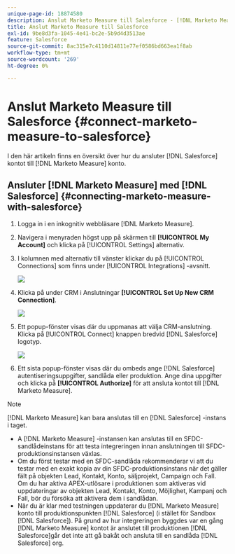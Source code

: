 ```yaml
---
unique-page-id: 18874580
description: Anslut Marketo Measure till Salesforce - [!DNL Marketo Measure] - Produktdokumentation
title: Anslut Marketo Measure till Salesforce
exl-id: 9be8d3fa-1045-4e41-bc2e-5b9d4d3513ae
feature: Salesforce
source-git-commit: 8ac315e7c4110d14811e77ef0586bd663ea1f8ab
workflow-type: tm+mt
source-wordcount: '269'
ht-degree: 0%

---
```


# Anslut Marketo Measure till Salesforce {#connect-marketo-measure-to-salesforce}

I den här artikeln finns en översikt över hur du ansluter [!DNL Salesforce] kontot till [!DNL Marketo Measure] konto.

## Ansluter [!DNL Marketo Measure] med [!DNL Salesforce] {#connecting-marketo-measure-with-salesforce}

1. Logga in i en inkognitiv webbläsare [!DNL Marketo Measure].

1. Navigera i menyraden högst upp på skärmen till **[!UICONTROL My Account]** och klicka på [!UICONTROL Settings] alternativ.

1. I kolumnen med alternativ till vänster klickar du på [!UICONTROL Connections] som finns under [!UICONTROL Integrations] -avsnitt.

   ![](assets/1.png)

1. Klicka på under CRM i Anslutningar **[!UICONTROL Set Up New CRM Connection]**.

   ![](assets/2.png)

1. Ett popup-fönster visas där du uppmanas att välja CRM-anslutning. Klicka på [!UICONTROL Connect] knappen bredvid [!DNL Salesforce] logotyp.

   ![](assets/3.png)

1. Ett sista popup-fönster visas där du ombeds ange [!DNL Salesforce] autentiseringsuppgifter, sandlåda eller produktion. Ange dina uppgifter och klicka på **[!UICONTROL Authorize]** för att ansluta kontot till [!DNL Marketo Measure].

>[!NOTE]
>
>[!DNL Marketo Measure] kan bara anslutas till en [!DNL Salesforce] -instans i taget.
>
>* A [!DNL Marketo Measure] -instansen kan anslutas till en SFDC-sandlådeinstans för att testa integreringen innan anslutningen till SFDC-produktionsinstansen växlas.
>* Om du först testar med en SFDC-sandlåda rekommenderar vi att du testar med en exakt kopia av din SFDC-produktionsinstans när det gäller fält på objekten Lead, Kontakt, Konto, säljprojekt, Campaign och Fall. Om du har aktiva APEX-utlösare i produktionen som aktiveras vid uppdateringar av objekten Lead, Kontakt, Konto, Möjlighet, Kampanj och Fall, bör du försöka att aktivera dem i sandlådan.
>* När du är klar med testningen uppdaterar du [!DNL Marketo Measure] konto till produktionspunkten [!DNL Salesforce] (i stället för Sandbox [!DNL Salesforce]). På grund av hur integreringen byggdes var en gång [!DNL Marketo Measure] kontot är anslutet till produktionen [!DNL Salesforce]går det inte att gå bakåt och ansluta till en sandlåda [!DNL Salesforce] org.


